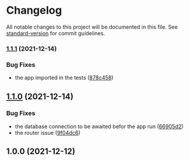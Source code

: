 # Changelog

All notable changes to this project will be documented in this file. See [standard-version](https://github.com/conventional-changelog/standard-version) for commit guidelines.

### [1.1.1](https://github.com/Kyxey/xcoins-be-test/compare/v1.1.0...v1.1.1) (2021-12-14)


### Bug Fixes

* the app imported in the tests ([878c458](https://github.com/Kyxey/xcoins-be-test/commit/878c458d9173b4db3c765434302006203b993adf))

## [1.1.0](https://github.com/Kyxey/xcoins-be-test/compare/v1.0.0...v1.1.0) (2021-12-14)


### Bug Fixes

* the database connection to be awaited befor the app run ([66905d2](https://github.com/Kyxey/xcoins-be-test/commit/66905d2cafb9eda4e496ab3ce561dc8fe5d2de6a))
* the router issue ([9f04dc6](https://github.com/Kyxey/xcoins-be-test/commit/9f04dc6bec0cd1c166238c5e0547b9e743aee428))

## 1.0.0 (2021-12-12)
